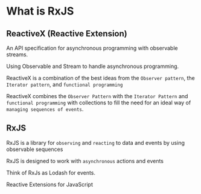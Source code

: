 # What is RxJS

## ReactiveX (Reactive Extension)
An API specification for asynchronous programming with observable streams.

Using Observable and Stream to handle asynchronous programming.

ReactiveX is a combination of the best ideas from the `Observer pattern`, the `Iterator pattern`, and `functional programming`

ReactiveX combines the `Observer Pattern` with the `Iterator Pattern` and `functional programming` with collections to fill the need for an ideal way of `managing sequences of events`.

## RxJS
RxJS is a library for `observing` and `reacting` to data and events by using observable sequences

RxJS is designed to work with `asynchronous` actions and events

Think of RxJs as Lodash for events.

Reactive Extensions for JavaScript
